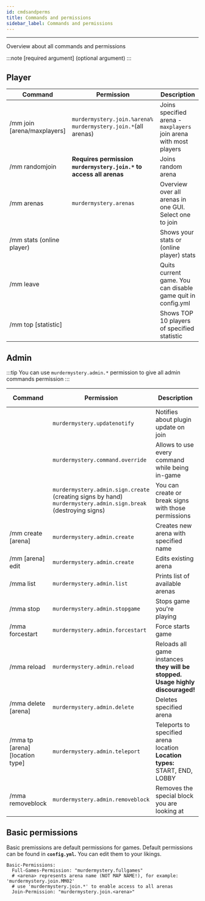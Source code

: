 ```yaml
---
id: cmdsandperms
title: Commands and permissions
sidebar_label: Commands and permissions
---
```

---
Overview about all commands and permissions

:::note
\[required argument\] \(optional argument\)
:::

## Player

| Command                     | Permission                                                          | Description                                                 |
|-----------------------------|---------------------------------------------------------------------|-------------------------------------------------------------|
| /mm join [arena/maxplayers]          | `murdermystery.join.%arena%` `murdermystery.join.*`\(all arenas\)   | Joins specified arena - `maxplayers` join arena with most players                                      |
| /mm randomjoin              | **Requires permission `murdermystery.join.*` to access all arenas** | Joins random arena                                          |
| /mm arenas                  | `murdermystery.arenas`                                              | Overview over all arenas in one GUI. Select one to join     |
| /mm stats (online player) |                                                                     | Shows your stats or \(online player\) stats                 |
| /mm leave                   |                                                                     | Quits current game. You can disable game quit in config.yml |
| /mm top [statistic]       |                                                                     | Shows TOP 10 players of specified statistic                 |


## Admin

:::tip
 You can use `murdermystery.admin.*` permission to give all admin commands permission
:::

| Command                             | Permission                                                                                                         | Description                                                                    | Valid Executors |
|-------------------------------------|--------------------------------------------------------------------------------------------------------------------|--------------------------------------------------------------------------------|-----------------|
|                                     | `murdermystery.updatenotify`                                                                                       | Notifies about plugin update on join                                           |                 |
|                                     | `murdermystery.command.override`                                                                                   | Allows to use every command while being in-game                                |                 |
|                                     | `murdermystery.admin.sign.create` \(creating signs by hand\) `murdermystery.admin.sign.break` \(destroying signs\) | You can create or break signs with those permissions                           |                 |
| /mm create \[arena\]                | `murdermystery.admin.create`                                                                                       | Creates new arena with specified name                                          | Player          |
| /mm \[arena\] edit                  | `murdermystery.admin.create`                                                                                       | Edits existing arena                                                           | Player          |
| /mma list                           | `murdermystery.admin.list`                                                                                         | Prints list of available arenas                                                | Player/Console  |
| /mma stop                           | `murdermystery.admin.stopgame`                                                                                     | Stops game you're playing                                                      | Player          |
| /mma forcestart                     | `murdermystery.admin.forcestart`                                                                                   | Force starts game                                                              | Player          |
| /mma reload                         | `murdermystery.admin.reload`                                                                                       | Reloads all game instances **they will be stopped. Usage highly discouraged!** | Player/Console  |
| /mma delete \[arena\]               | `murdermystery.admin.delete`                                                                                       | Deletes specified arena                                                        | Player          |
| /mma tp \[arena\] \[location type\] | `murdermystery.admin.teleport`                                                                                     | Teleports to specified arena location **Location types:** START, END, LOBBY    | Player          |
| /mma removeblock                    | `murdermystery.admin.removeblock`                                                                                  | Removes the special block you are looking at                                   | Player          |


## Basic permissions

Basic premissions are default permissions for games. Default permissions can be found in **`config.yml`.** You can edit them to your likings.

```text
Basic-Permissions:
  Full-Games-Permission: "murdermystery.fullgames"
  # <arena> represents arena name (NOT MAP NAME!), for example: 'murdermystery.join.MM02'
  # use 'murdermystery.join.*' to enable access to all arenas
  Join-Permission: "murdermystery.join.<arena>"
```

